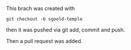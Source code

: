 This brach was created with 

	git checkout -b sgoold-temple

then it was pushed via git add, commit and push.

Then a pull request was added.
